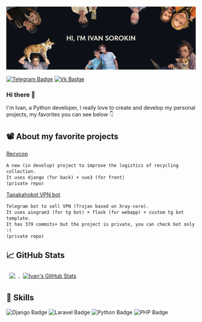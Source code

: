 [![Ivan's GitHub Banner](imgs/banner.png)](https://github.com/TAPAKAHOKOT/TAPAKAHOKOT)

<!-- [![Visits Badge](https://badges.pufler.dev/visits/tapakahokot/tapakahokot)](https://tapakahokot.ru/)  -->
[![Telegram Badge](https://img.shields.io/badge/%20-Tg-0088cc?logo=telegram)](https://t.me/TAPAKAHOKOT) [![Vk Badge](https://img.shields.io/badge/%20-Vk-ffffff?logo=vk&logoColor=0088cc)](https://vk.com/kpabakot)

### Hi there 👋

I'm Ivan, a Python developer, I really love to create and develop my personal projects, my favorites you can see below 👇

<!--Want to know more about me? [Check out my portfolio](https://tapakahokot.ru/). -->

<!--
## 📝 Latest articles
* <a href="https://tproger.ru/articles/lichnyj-opyt-kak-prokachat-navyki-programmirovanija-rabotaja-nad-pet-proektom/">Личный опыт: как прокачать навыки программирования, работая над pet-проектом</a>
-->

## 📽 About my favorite projects
[Recycop](http://recycop.ru)
```
A new (in develop) project to improve the logistics of recycling collection.
It uses django (for back) + vue3 (for front)
(private repo)
```

[Tapakahokot VPN bot](https://t.me/tapakahokot_vpn_bot)
```
Telegram bot to sell VPN (Trojan based on Xray-core).
It uses aiogram3 (for tg bot) + flask (for webapp) + custom tg bot template.
It has 379 commits+ but the project is private, you can check bot only :(
(private repo)
```

<!-- Pinned Repositories -->
<!--
<a href="https://github.com/TAPAKAHOKOT/TgBotTemplate">
  <img align="center" style="margin:0.5rem" src="https://github-readme-stats.vercel.app/api/pin/?username=tapakahokot&repo=TgBotTemplate&hide_border=true&title_color=fffffd&text_color=ffffff&icon_color=ffffff&bg_color=070601" />
</a>
<a href="https://github.com/TAPAKAHOKOT/TgRomanticBot">
  <img align="center" style="margin:1rem 0.5rem" src="https://github-readme-stats.vercel.app/api/pin/?username=tapakahokot&repo=TgRomanticBot&hide_border=true&title_color=fffffd&text_color=ffffff&icon_color=ffffff&bg_color=070601" />
</a>
<a href="https://github.com/TAPAKAHOKOT/BattleCity1980">
  <img align="center" style="margin:0.5rem" src="https://github-readme-stats.vercel.app/api/pin/?username=tapakahokot&repo=BattleCity1980&hide_border=true&title_color=fffffd&text_color=ffffff&icon_color=ffffff&bg_color=070601" />
</a>
<br>
-->

## 📈 GitHub Stats
<!-- GitHub Stats -->
<a href="https://github.com/TAPAKAHOKOT">
  <img align="center" style="margin:0.5rem" src="https://github-readme-stats.vercel.app/api/top-langs/?username=tapakahokot&hide=html,css,Tcl,Jupyter%20Notebook,PLSQL,Roff,PostScript,DTrace,Mako&hide_border=true&title_color=ffffff&text_color=ffffff&icon_color=ffffff&bg_color=070601" />
</a>
<a href="https://github.com/TAPAKAHOKOT">
  <img align="center" style="margin:0.5rem" src="https://github-readme-stats.vercel.app/api?username=tapakahokot&show_icons=true&line_height=27&count_private=true&hide_border=true&title_color=ffffff&text_color=ffffff&icon_color=ffffff&bg_color=070601" alt="Ivan's GitHub Stats" />
</a>


## 💼 Skills

![Django Badge](https://img.shields.io/badge/Code-Django-informational?style=flat&logo=java&logoColor=white&color=0088cc) ![Laravel Badge](https://img.shields.io/badge/Code-Laravel-informational?style=flat&logo=laravel&logoColor=white&color=0088cc) ![Python Badge](https://img.shields.io/badge/Code-Python-informational?style=flat&logo=python&logoColor=white&color=0088cc) ![PHP Badge](https://img.shields.io/badge/Code-PHP-informational?style=flat&logo=php&logoColor=white&color=0088cc)


<!--
**TAPAKAHOKOT/TAPAKAHOKOT** is a ✨ _special_ ✨ repository because its `README.md` (this file) appears on your GitHub profile.

Here are some ideas to get you started:

- 🔭 I’m currently working on ...
- 🌱 I’m currently learning ...
- 👯 I’m looking to collaborate on ...
- 🤔 I’m looking for help with ...
- 💬 Ask me about ...
- 📫 How to reach me: ...
- 😄 Pronouns: ...
- ⚡ Fun fact: ...
-->
